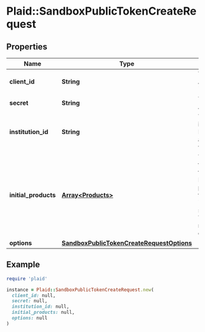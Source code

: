 # Plaid::SandboxPublicTokenCreateRequest

## Properties

| Name | Type | Description | Notes |
| ---- | ---- | ----------- | ----- |
| **client_id** | **String** | Your Plaid API &#x60;client_id&#x60;. | [optional] |
| **secret** | **String** | Your Plaid API &#x60;secret&#x60;. | [optional] |
| **institution_id** | **String** | The ID of the institution the Item will be associated with |  |
| **initial_products** | [**Array&lt;Products&gt;**](Products.md) | The products to initially pull for the Item. May be any products that the specified &#x60;institution_id&#x60;  supports. This array may not be empty. |  |
| **options** | [**SandboxPublicTokenCreateRequestOptions**](SandboxPublicTokenCreateRequestOptions.md) |  | [optional] |

## Example

```ruby
require 'plaid'

instance = Plaid::SandboxPublicTokenCreateRequest.new(
  client_id: null,
  secret: null,
  institution_id: null,
  initial_products: null,
  options: null
)
```

